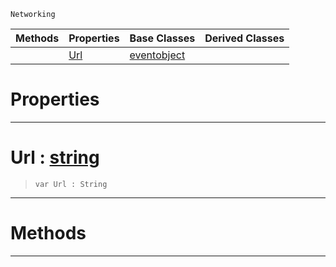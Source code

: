  `Networking`

|Methods|Properties|Base Classes|Derived Classes|
|---|---|---|---|
| |[ Url](https://github.com/dragonCASTjosh/PlasmaDocs/blob/master/code_reference/class_reference/blockingwebrequest.markdown#url-plasma-engine-document)|[eventobject](https://github.com/dragonCASTjosh/PlasmaDocs/blob/master/code_reference/class_reference/eventobject.markdown)| |


 #  Properties


---  
 #  Url : [string](https://github.com/dragonCASTjosh/PlasmaDocs/blob/master/code_reference/lightning_base_types/string.markdown)

> 
> ``` lang=cpp, name=Lightning
> var Url : String


---  
 #  Methods


---  
 

 